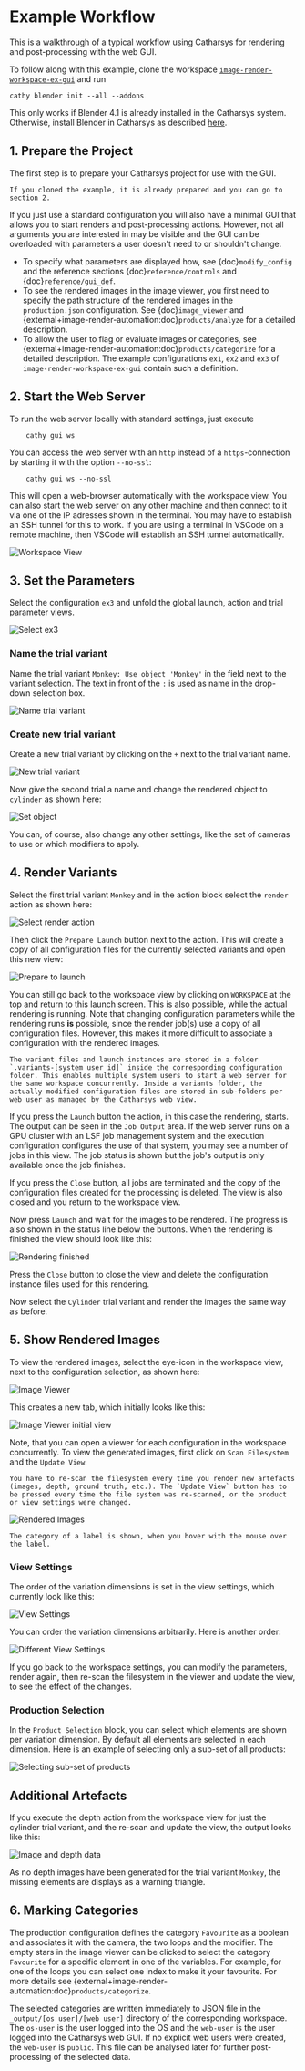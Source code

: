 # Example Workflow

This is a walkthrough of a typical workflow using Catharsys for rendering and post-processing with the web GUI. 

To follow along with this example, clone the workspace [`image-render-workspace-ex-gui`](https://github.com/boschresearch/image-render-workspace-ex-gui) and run 

```{admonition} Shell
cathy blender init --all --addons
```

This only works if Blender 4.1 is already installed in the Catharsys system. Otherwise, install Blender in Catharsys as described [here](https://boschresearch.github.io/image-render-setup/html/setup.html#blender).

## 1. Prepare the Project

The first step is to prepare your Catharsys project for use with the GUI. 

```{note}
If you cloned the example, it is already prepared and you can go to section 2. 
```

If you just use a standard configuration you will also have a minimal GUI that allows you to start renders and post-processing actions. However, not all arguments you are interested in may be visible and the GUI can be overloaded with parameters a user doesn't need to or shouldn't change.

- To specify what parameters are displayed how, see {doc}`modify_config` and the reference sections {doc}`reference/controls` and {doc}`reference/gui_def`.
- To see the rendered images in the image viewer, you first need to specify the path structure of the rendered images in the `production.json` configuration. See {doc}`image_viewer` and {external+image-render-automation:doc}`products/analyze` for a detailed description.
- To allow the user to flag or evaluate images or categories, see {external+image-render-automation:doc}`products/categorize` for a detailed description. The example configurations `ex1`, `ex2` and `ex3` of `image-render-workspace-ex-gui` contain such a definition.


## 2. Start the Web Server

To run the web server locally with standard settings, just execute

```{admonition} Shell
    cathy gui ws
```

You can access the web server with an `http` instead of a `https`-connection by starting it with the option `--no-ssl`:

```{admonition} Shell
    cathy gui ws --no-ssl
```

This will open a web-browser automatically with the workspace view. You can also start the web server on any other machine and then connect to it via one of the IP adresses shown in the terminal. You may have to establish an SSH tunnel for this to work. If you are using a terminal in VSCode on a remote machine, then VSCode will establish an SSH tunnel automatically.

![Workspace View](assets/walkthrough-ex1-view-01.png)

## 3. Set the Parameters

Select the configuration `ex3` and unfold the global launch, action and trial parameter views.

![Select `ex3`](assets/walkthrough-ex1-view-02.png)

### Name the trial variant

Name the trial variant `Monkey: Use object 'Monkey'` in the field next to the variant selection. The text in front of the `:` is used as name in the drop-down selection box.

![Name trial variant](assets/walkthrough-ex1-name-trial.png)

### Create new trial variant

Create a new trial variant by clicking on the `+` next to the trial variant name.

![New trial variant](assets/walkthrough-ex1-add-tv.png)

Now give the second trial a name and change the rendered object to `cylinder` as shown here:

![Set object](assets/walkthrough-ex1-new-tv-set.png)

You can, of course, also change any other settings, like the set of cameras to use or which modifiers to apply.

## 4. Render Variants

Select the first trial variant `Monkey` and in the action block select the `render` action as shown here:

![Select render action](assets/walkthrough-ex1-sel-act-render.png)

Then click the `Prepare Launch` button next to the action. This will create a copy of all configuration files for the currently selected variants and open this new view:

![Prepare to launch](assets/walkthrough-ex1-launch-render-tv1.png)

You can still go back to the workspace view by clicking on `WORKSPACE` at the top and return to this launch screen. This is also possible, while the actual rendering is running. Note that changing configuration parameters while the rendering runs **is** possible, since the render job(s) use a copy of all configuration files. However, this makes it more difficult to associate a configuration with the rendered images.

```{note}
The variant files and launch instances are stored in a folder `.variants-[system user id]` inside the corresponding configuration folder. This enables multiple system users to start a web server for the same workspace concurrently. Inside a variants folder, the actually modified configuration files are stored in sub-folders per web user as managed by the Catharsys web view.
```

If you press the `Launch` button the action, in this case the rendering, starts. The output can be seen in the `Job Output` area. If the web server runs on a GPU cluster with an LSF job management system and the execution configuration configures the use of that system, you may see a number of jobs in this view. The job status is shown but the job's output is only available once the job finishes.

If you press the `Close` button, all jobs are terminated and the copy of the configuration files created for the processing is deleted. The view is also closed and you return to the workspace view.

Now press `Launch` and wait for the images to be rendered. The progress is also shown in the status line below the buttons. When the rendering is finished the view should look like this:

![Rendering finished](assets/walkthrough-ex1-render-finished.png)

Press the `Close` button to close the view and delete the configuration instance files used for this rendering.

Now select the `Cylinder` trial variant and render the images the same way as before.

## 5. Show Rendered Images

To view the rendered images, select the eye-icon in the workspace view, next to the configuration selection, as shown here:

![Image Viewer](assets/walkthrough-ex1-sel-viewer.png)

This creates a new tab, which initially looks like this:

![Image Viewer initial view](assets/walkthrough-ex1-img-view-01.png)

Note, that you can open a viewer for each configuration in the workspace concurrently. To view the generated images, first click on `Scan Filesystem` and the `Update View`. 

```{note}
You have to re-scan the filesystem every time you render new artefacts (images, depth, ground truth, etc.). The `Update View` button has to be pressed every time the file system was re-scanned, or the product or view settings were changed.
```

![Rendered Images](assets/walkthrough-ex1-img-view-02.png)

```{note}
The category of a label is shown, when you hover with the mouse over the label.
```

### View Settings

The order of the variation dimensions is set in the view settings, which currently look like this:

![View Settings](assets/walkthrough-ex1-img-view-settings.png)

You can order the variation dimensions arbitrarily. Here is another order:

![Different View Settings](assets/walkthrough-ex1-img-view-settings-2.png)

If you go back to the workspace settings, you can modify the parameters, render again, then re-scan the filesystem in the viewer and update the view, to see the effect of the changes.

### Production Selection

In the `Product Selection` block, you can select which elements are shown per variation dimension. By default all elements are selected in each dimension. Here is an example of selecting only a sub-set of all products:

![Selecting sub-set of products](assets/walkthrough-ex1-img-view-prod-sel.png)

## Additional Artefacts

If you execute the depth action from the workspace view for just the cylinder trial variant, and the re-scan and update the view, the output looks like this:

![Image and depth data](assets/walkthrough-ex1-img-view-depth.png)

As no depth images have been generated for the trial variant `Monkey`, the missing elements are displays as a warning triangle.

## 6. Marking Categories

The production configuration defines the category `Favourite` as a boolean and associates it with the camera, the two loops and the modifier. The empty stars in the image viewer can be clicked to select the category `Favourite` for a specific element in one of the variables. For example, for one of the loops you can select one index to make it your favourite. For more details see {external+image-render-automation:doc}`products/categorize`.

The selected categories are written immediately to JSON file in the `_output/[os user]/[web user]` directory of the corresponding workspace. The `os-user` is the user logged into the OS and the `web-user` is the user logged into the Catharsys web GUI. If no explicit web users were created, the `web-user` is `public`. This file can be analysed later for further post-processing of the selected data.





